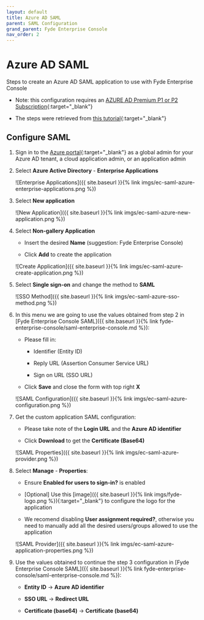```yaml
---
layout: default
title: Azure AD SAML
parent: SAML Configuration
grand_parent: Fyde Enterprise Console
nav_order: 2
---
```

# Azure AD SAML

Steps to create an Azure AD SAML application to use with Fyde Enterprise Console

- Note: this configuration requires an [AZURE AD Premium P1 or P2 Subscription](https://azure.microsoft.com/en-us/services/active-directory/){:target="_blank"}

- The steps were retrieved from [this tutorial](https://docs.microsoft.com/en-us/azure/active-directory/manage-apps/add-application-portal){:target="_blank"}

## Configure SAML

1. Sign in to the [Azure portal](https://portal.azure.com){:target="_blank"} as a global admin for your Azure AD tenant, a cloud application admin, or an application admin

1. Select **Azure Active Directory** - **Enterprise Applications**

    ![Enterprise Applications]({{ site.baseurl }}{% link imgs/ec-saml-azure-enterprise-applications.png %})

1. Select **New application**

    ![New Application]({{ site.baseurl }}{% link imgs/ec-saml-azure-new-application.png %})

1. Select **Non-gallery Application**

    - Insert the desired **Name** (suggestion: Fyde Enterprise Console)

    - Click **Add** to create the application

    ![Create Application]({{ site.baseurl }}{% link imgs/ec-saml-azure-create-application.png %})

1. Select **Single sign-on** and change the method to **SAML**

    ![SSO Method]({{ site.baseurl }}{% link imgs/ec-saml-azure-sso-method.png %})

1. In this menu we are going to use the values obtained from step 2 in [Fyde Enterprise Console SAML]({{ site.baseurl }}{% link fyde-enterprise-console/saml-enterprise-console.md %}):

    - Please fill in:

        - Identifier (Entity ID)

        - Reply URL (Assertion Consumer Service URL)

        - Sign on URL (SSO URL)

    - Click **Save** and close the form with top right **X**

    ![SAML Configuration]({{ site.baseurl }}{% link imgs/ec-saml-azure-configuration.png %})

1. Get the custom application SAML configuration:

    - Please take note of the **Login URL** and the **Azure AD identifier**

    - Click **Download** to get the **Certificate (Base64)**

    ![SAML Properties]({{ site.baseurl }}{% link imgs/ec-saml-azure-provider.png %})

1. Select **Manage** - **Properties**:

    - Ensure **Enabled for users to sign-in?** is enabled

    - [Optional] Use this [image]({{ site.baseurl }}{% link imgs/fyde-logo.png %}){:target="_blank"} to configure the logo for the application

    - We recomend disabling **User assignment required?**, otherwise you need to manually add all the desired users/groups allowed to use the application

    ![SAML Provider]({{ site.baseurl }}{% link imgs/ec-saml-azure-application-properties.png %})

1. Use the values obtained to continue the step 3 configuration in [Fyde Enterprise Console SAML]({{ site.baseurl }}{% link fyde-enterprise-console/saml-enterprise-console.md %}):

    - **Entity ID** -> **Azure AD identifier**

    - **SSO URL** -> **Redirect URL**

    - **Certificate (base64)** -> **Certificate (base64)**
